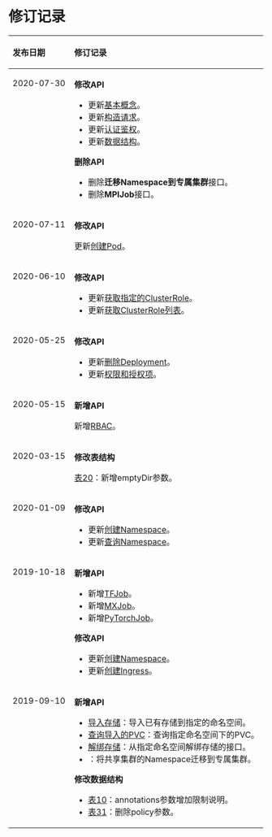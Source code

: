 # 修订记录<a name="cci_02_2030"></a>

<a name="table1923819174217"></a>
<table><thead align="left"><tr id="row4324295428"><th class="cellrowborder" valign="top" width="24.240000000000002%" id="mcps1.1.3.1.1"><p id="p2032419974220"><a name="p2032419974220"></a><a name="p2032419974220"></a>发布日期</p>
</th>
<th class="cellrowborder" valign="top" width="75.76%" id="mcps1.1.3.1.2"><p id="p2324209144219"><a name="p2324209144219"></a><a name="p2324209144219"></a>修订记录</p>
</th>
</tr>
</thead>
<tbody><tr id="row6889837183711"><td class="cellrowborder" valign="top" width="24.240000000000002%" headers="mcps1.1.3.1.1 "><p id="p28900372373"><a name="p28900372373"></a><a name="p28900372373"></a>2020-07-30</p>
</td>
<td class="cellrowborder" valign="top" width="75.76%" headers="mcps1.1.3.1.2 "><p id="p16683184273917"><a name="p16683184273917"></a><a name="p16683184273917"></a><strong id="b5238114873912"><a name="b5238114873912"></a><a name="b5238114873912"></a>修改API</strong></p>
<a name="ul1664118204011"></a><a name="ul1664118204011"></a><ul id="ul1664118204011"><li>更新<a href="基本概念.md">基本概念</a>。</li><li>更新<a href="构造请求.md">构造请求</a>。</li><li>更新<a href="认证鉴权.md">认证鉴权</a>。</li><li>更新<a href="数据结构.md">数据结构</a>。</li></ul>
<p id="p9890123713711"><a name="p9890123713711"></a><a name="p9890123713711"></a><strong id="b656665013916"><a name="b656665013916"></a><a name="b656665013916"></a>删除API</strong></p>
<a name="ul1718855723813"></a><a name="ul1718855723813"></a><ul id="ul1718855723813"><li>删除<strong id="b2814850183814"><a name="b2814850183814"></a><a name="b2814850183814"></a>迁移Namespace到专属集群</strong>接口。</li><li>删除<strong id="b3781104503815"><a name="b3781104503815"></a><a name="b3781104503815"></a>MPIJob</strong>接口。</li></ul>
</td>
</tr>
<tr id="row58375914458"><td class="cellrowborder" valign="top" width="24.240000000000002%" headers="mcps1.1.3.1.1 "><p id="p1483718974514"><a name="p1483718974514"></a><a name="p1483718974514"></a>2020-07-11</p>
</td>
<td class="cellrowborder" valign="top" width="75.76%" headers="mcps1.1.3.1.2 "><p id="p78374924512"><a name="p78374924512"></a><a name="p78374924512"></a><strong id="b17711718144511"><a name="b17711718144511"></a><a name="b17711718144511"></a>修改API</strong></p>
<p id="p18317193456"><a name="p18317193456"></a><a name="p18317193456"></a>更新<a href="创建Pod.md">创建Pod</a>。</p>
</td>
</tr>
<tr id="row1753241116611"><td class="cellrowborder" valign="top" width="24.240000000000002%" headers="mcps1.1.3.1.1 "><p id="p195327110615"><a name="p195327110615"></a><a name="p195327110615"></a>2020-06-10</p>
</td>
<td class="cellrowborder" valign="top" width="75.76%" headers="mcps1.1.3.1.2 "><p id="p45326115620"><a name="p45326115620"></a><a name="p45326115620"></a><strong id="b61831523562"><a name="b61831523562"></a><a name="b61831523562"></a>修改API</strong></p>
<a name="ul177766223717"></a><a name="ul177766223717"></a><ul id="ul177766223717"><li>更新<a href="获取指定的ClusterRole.md">获取指定的ClusterRole</a>。</li><li>更新<a href="获取ClusterRole列表.md">获取ClusterRole列表</a>。</li></ul>
</td>
</tr>
<tr id="row3254134464413"><td class="cellrowborder" valign="top" width="24.240000000000002%" headers="mcps1.1.3.1.1 "><p id="p19254944124418"><a name="p19254944124418"></a><a name="p19254944124418"></a>2020-05-25</p>
</td>
<td class="cellrowborder" valign="top" width="75.76%" headers="mcps1.1.3.1.2 "><p id="p742306104619"><a name="p742306104619"></a><a name="p742306104619"></a><strong id="b177201913154610"><a name="b177201913154610"></a><a name="b177201913154610"></a>修改API</strong></p>
<a name="ul14389336194711"></a><a name="ul14389336194711"></a><ul id="ul14389336194711"><li>更新<a href="删除Deployment.md">删除Deployment</a>。</li><li>更新<a href="权限和授权项.md">权限和授权项</a>。</li></ul>
</td>
</tr>
<tr id="row9742105223315"><td class="cellrowborder" valign="top" width="24.240000000000002%" headers="mcps1.1.3.1.1 "><p id="p874215273318"><a name="p874215273318"></a><a name="p874215273318"></a>2020-05-15</p>
</td>
<td class="cellrowborder" valign="top" width="75.76%" headers="mcps1.1.3.1.2 "><p id="p165935784612"><a name="p165935784612"></a><a name="p165935784612"></a><strong id="b1680201119478"><a name="b1680201119478"></a><a name="b1680201119478"></a>新增API</strong></p>
<p id="p1535129820"><a name="p1535129820"></a><a name="p1535129820"></a>新增<a href="RBAC.md">RBAC</a>。</p>
</td>
</tr>
<tr id="row18619162145614"><td class="cellrowborder" valign="top" width="24.240000000000002%" headers="mcps1.1.3.1.1 "><p id="p06205210567"><a name="p06205210567"></a><a name="p06205210567"></a>2020-03-15</p>
</td>
<td class="cellrowborder" valign="top" width="75.76%" headers="mcps1.1.3.1.2 "><p id="p9620102195619"><a name="p9620102195619"></a><a name="p9620102195619"></a><strong id="b1413057622"><a name="b1413057622"></a><a name="b1413057622"></a>修改表结构</strong></p>
<p id="p159831816175614"><a name="p159831816175614"></a><a name="p159831816175614"></a><a href="数据结构.md#zh-cn_topic_0079614925_table58503618">表20</a>：新增emptyDir参数。</p>
</td>
</tr>
<tr id="row3801124413239"><td class="cellrowborder" valign="top" width="24.240000000000002%" headers="mcps1.1.3.1.1 "><p id="p19802154422314"><a name="p19802154422314"></a><a name="p19802154422314"></a>2020-01-09</p>
</td>
<td class="cellrowborder" valign="top" width="75.76%" headers="mcps1.1.3.1.2 "><p id="p1892914333481"><a name="p1892914333481"></a><a name="p1892914333481"></a><strong id="b41111142164818"><a name="b41111142164818"></a><a name="b41111142164818"></a>修改API</strong></p>
<a name="ul1437720278246"></a><a name="ul1437720278246"></a><ul id="ul1437720278246"><li>更新<a href="创建Namespace.md">创建Namespace</a>。</li><li>更新<a href="查询Namespace.md">查询Namespace</a>。</li></ul>
</td>
</tr>
<tr id="row6416144113556"><td class="cellrowborder" valign="top" width="24.240000000000002%" headers="mcps1.1.3.1.1 "><p id="p84189416554"><a name="p84189416554"></a><a name="p84189416554"></a>2019-10-18</p>
</td>
<td class="cellrowborder" valign="top" width="75.76%" headers="mcps1.1.3.1.2 "><p id="p1701419145913"><a name="p1701419145913"></a><a name="p1701419145913"></a><strong id="b1957925105919"><a name="b1957925105919"></a><a name="b1957925105919"></a>新增API</strong></p>
<a name="ul91492211018"></a><a name="ul91492211018"></a><ul id="ul91492211018"><li>新增<a href="TFJob.md">TFJob</a>。</li><li>新增<a href="MXJob.md">MXJob</a>。</li><li>新增<a href="PyTorchJob.md">PyTorchJob</a>。</li></ul>
<p id="p594215113571"><a name="p594215113571"></a><a name="p594215113571"></a><strong id="b198722319584"><a name="b198722319584"></a><a name="b198722319584"></a>修改API</strong></p>
<a name="ul1789572265615"></a><a name="ul1789572265615"></a><ul id="ul1789572265615"><li>更新<a href="创建Namespace.md">创建Namespace</a>。</li><li>更新<a href="创建Ingress.md">创建Ingress</a>。</li></ul>
</td>
</tr>
<tr id="row23241390421"><td class="cellrowborder" valign="top" width="24.240000000000002%" headers="mcps1.1.3.1.1 "><p id="p133244919429"><a name="p133244919429"></a><a name="p133244919429"></a>2019-09-10</p>
</td>
<td class="cellrowborder" valign="top" width="75.76%" headers="mcps1.1.3.1.2 "><p id="p5324594429"><a name="p5324594429"></a><a name="p5324594429"></a><strong id="b33241998426"><a name="b33241998426"></a><a name="b33241998426"></a>新增API</strong></p>
<a name="ul113241093421"></a><a name="ul113241093421"></a><ul id="ul113241093421"><li><a href="导入存储.md">导入存储</a>：导入已有存储到指定的命名空间。</li><li><a href="查询导入的PVC.md">查询导入的PVC</a>：查询指定命名空间下的PVC。</li><li><a href="解绑存储.md">解绑存储</a>：从指定命名空间解绑存储的接口。</li><li>：将共享集群的Namespace迁移到专属集群。</li></ul>
<p id="p1932514920428"><a name="p1932514920428"></a><a name="p1932514920428"></a><strong id="b532519910420"><a name="b532519910420"></a><a name="b532519910420"></a>修改数据结构</strong></p>
<a name="ul6713125871617"></a><a name="ul6713125871617"></a><ul id="ul6713125871617"><li><a href="数据结构.md#zh-cn_topic_0079614925_table47756489">表10</a>：annotations参数增加限制说明。</li><li><a href="数据结构.md#zh-cn_topic_0079614925_table62845019">表31</a>：删除policy参数。</li></ul>
</td>
</tr>
</tbody>
</table>

